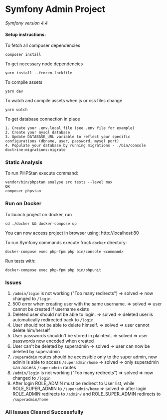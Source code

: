 # Symfony Admin Project
_Symfony version 4.4_

#### Setup instructions:
To fetch all composer dependencies
```shell script
composer install
```
To get necessary node dependencies
```shell script
yarn install --frozen-lockfile
```
To compile assets
```shell script
yarn dev
```
To watch and compile assets when js or css files change
```shell script
yarn watch
```
To get database connection in place
```text
1. Create your .env.local file (see .env file for example)
2. Create your mysql database
3. Update DATABASE_URL variable to reflect your specific configurations (dbname, user, password, mysql port)
4. Populate your database by running migrations - ./bin/console doctrine:migrations:migrate
```

### Static Analysis ###
To run PHPStan execute command:
```shell script
vendor/bin/phpstan analyse src tests --level max
OR
composer phpstan
```

### Run on Docker ###
To launch project on docker, run
```shell script
cd ./docker && docker-compose up
```

You can now access project in browser using: http://localhost:80

To run Symfony commands execute frock `docker` directory:
```shell script
docker-compose exec php-fpm php bin/console <command>
```

Run tests with:
```shell script
docker-compose exec php-fpm php bin/phpunit
```

### Issues ###

1. `/admin/login` is not working ("Too many redirects") => solved => now changed to `/login`
2. 500 error when creating user with the same username. => solved => user cannot be created if username exists
3. Deleted user should not be able to login. => solved => deleted user is automatically redirected back to `/login`
4. User should not be able to delete himself. => solved => user cannot delete him/herself
5. User passwords shouldn't be stored in plaintext. => solved => user passwords now encoded when created
6. User can't be deleted by superadmin => solved => user can now be deleted by superadmin
7. `/superadmin` routes should be accessible only to the super admin, now admin is able to access `/superadmin/home` => solved => only superadmin can access `/superadmin` routes
8. `/admin/login` is not working ("Too many redirects") => solved => now changed to `/login`
9. After login ROLE_ADMIN must be redirect to User list, while ROLE_SUPER_ADMIN to `/superadmin/home` => solved => after login ROLE_ADMIN redirects to `/admin/` and ROLE_SUPER_ADMIN redirects to `/superadmin/home`

### All Issues Cleared Successfully ###